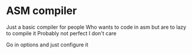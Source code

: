 # ASM compiler

Just a basic compiler for people Who wants to code in asm but are to lazy to compile it
Probably not perfect I don't care

Go in options and just configure it
